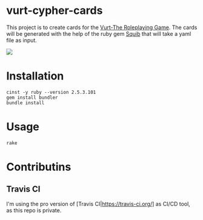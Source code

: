 # vurt-cypher-cards

This project is to create cards for the [Vurt-The Roleplaying Game](http://www.ravendeskgames.com/vurt-the-tabletop-roleplaying-game).
The cards will be generated with the help of the ruby gem [Squib](https://github.com/andymeneely/squib) that will take a yaml file as input.

![](https://travis-ci.org/Groumy/vurt-cypher-cards.svg?branch=master)

# Installation

```
cinst -y ruby --version 2.5.3.101
gem install bundler
bundle install
```

# Usage

```
rake
```

# Contributins

## Travis CI

I'm using the pro version of [Travis CI|https://travis-ci.org/] as CI/CD tool, as this repo is private. 